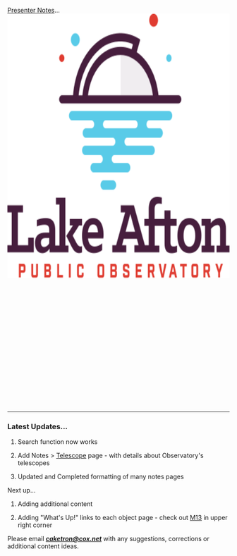 [Presenter Notes](notes)...<br/>
<img src="./img/logo-lapo.svg" width="600" height="600" title="LAPO"/>

<br/><br/><br/><br/><br/><br/><br/><br/>
<br/><br/><br/><br/><br/><br/><br/><br/>

---

### Latest Updates...

1.  Search function now works

1.  Add Notes > [Telescope](telescope) page - with details about Observatory's telescopes

1.  Updated and Completed formatting of many notes pages

Next up...

1.  Adding additional content

1.  Adding "What's Up!" links to each object page - check out [M13](star-clusters/globular/m13.md) in upper right corner

Please email _**caketron@cox.net**_ with any suggestions, corrections or additional content ideas.